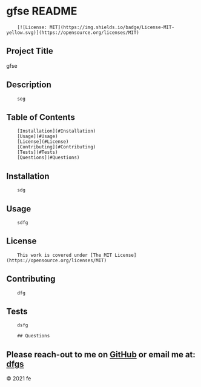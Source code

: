 # gfse README

        [![License: MIT](https://img.shields.io/badge/License-MIT-yellow.svg)](https://opensource.org/licenses/MIT)



## Project Title  
gfse 
            
## Description
        seg
## Table of Contents
        [Installation](#Installation)
        [Usage](#Usage)
        [License](#License)
        [Contributing](#Contributing)
        [Tests](#Tests)
        [Questions](#Questions)
## Installation
        sdg
## Usage
        sdfg
## License
        This work is covered under [The MIT License](https://opensource.org/licenses/MIT)
## Contributing
        dfg
## Tests
        dsfg

        ## Questions
Please reach-out to me on [GitHub](http://www.github.com/dfgsdf) or email me at: [dfgs](mailto:dfgs)
---
© 2021 fe
